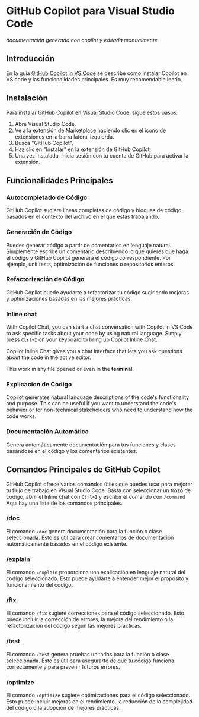 # GitHub Copilot para Visual Studio Code

_documentación generada con copilot y editada manualmente_

## Introducción

En la guia [GitHub Copilot in VS Code](https://code.visualstudio.com/docs/copilot/overview) se describe como instalar Copilot en VS code y las funcionalidades principales. Es muy recomendable leerlo.

## Instalación

Para instalar GitHub Copilot en Visual Studio Code, sigue estos pasos:

1. Abre Visual Studio Code.
2. Ve a la extensión de Marketplace haciendo clic en el icono de extensiones en la barra lateral izquierda.
3. Busca "GitHub Copilot".
4. Haz clic en "Instalar" en la extensión de GitHub Copilot.
5. Una vez instalada, inicia sesión con tu cuenta de GitHub para activar la extensión.

## Funcionalidades Principales

### Autocompletado de Código

GitHub Copilot sugiere líneas completas de código y bloques de código basados en el contexto del archivo en el que estás trabajando.

### Generación de Código

Puedes generar código a partir de comentarios en lenguaje natural. Simplemente escribe un comentario describiendo lo que quieres que haga el código y GitHub Copilot generará el código correspondiente. Por ejemplo, unit tests, optimización de funciones o repositorios enteros.

### Refactorización de Código

GitHub Copilot puede ayudarte a refactorizar tu código sugiriendo mejoras y optimizaciones basadas en las mejores prácticas.

### Inline chat

With Copilot Chat, you can start a chat conversation with Copilot in VS Code to ask specific tasks about your code by using natural language. Simply press `Ctrl+I` on your keyboard to bring up Copilot Inline Chat.

Copilot Inline Chat gives you a chat interface that lets you ask questions about the code in the active editor.

This work in any file opened or even in the **terminal**.

### Explicacion de Código

Copilot generates natural language descriptions of the code's functionality and purpose. This can be useful if you want to understand the code's behavior or for non-technical stakeholders who need to understand how the code works.

### Documentación Automática

Genera automáticamente documentación para tus funciones y clases basándose en el código y los comentarios existentes.

## Comandos Principales de GitHub Copilot

GitHub Copilot ofrece varios comandos útiles que puedes usar para mejorar tu flujo de trabajo en Visual Studio Code.
Basta con seleccionar un trozo de codigo, abrir el Inline chat con `Ctrl+I` y escribir el comando con `/command`
Aquí hay una lista de los comandos principales.

### /doc

El comando `/doc` genera documentación para la función o clase seleccionada. Esto es útil para crear comentarios de documentación automáticamente basados en el código existente.

### /explain

El comando `/explain` proporciona una explicación en lenguaje natural del código seleccionado. Esto puede ayudarte a entender mejor el propósito y funcionamiento del código.

### /fix

El comando `/fix` sugiere correcciones para el código seleccionado. Esto puede incluir la corrección de errores, la mejora del rendimiento o la refactorización del código según las mejores prácticas.

### /test

El comando `/test` genera pruebas unitarias para la función o clase seleccionada. Esto es útil para asegurarte de que tu código funciona correctamente y para prevenir futuros errores.

### /optimize

El comando `/optimize` sugiere optimizaciones para el código seleccionado. Esto puede incluir mejoras en el rendimiento, la reducción de la complejidad del código o la adopción de mejores prácticas.
